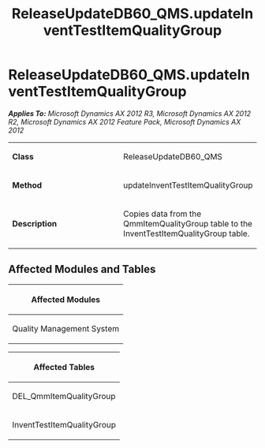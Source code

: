 ﻿---
title: ReleaseUpdateDB60_QMS.updateInventTestItemQualityGroup
TOCTitle: ReleaseUpdateDB60_QMS.updateInventTestItemQualityGroup
ms:assetid: 7da26eff-c140-1c41-fe2d-e3281ddc344d
ms:mtpsurl: https://msdn.microsoft.com/en-us/library/JJ719498(v=AX.60)
ms:contentKeyID: 49709288
ms.date: 05/18/2015
mtps_version: v=AX.60
---

# ReleaseUpdateDB60\_QMS.updateInventTestItemQualityGroup 


_**Applies To:** Microsoft Dynamics AX 2012 R3, Microsoft Dynamics AX 2012 R2, Microsoft Dynamics AX 2012 Feature Pack, Microsoft Dynamics AX 2012_

<table>
<colgroup>
<col style="width: 50%" />
<col style="width: 50%" />
</colgroup>
<tbody>
<tr class="odd">
<td><p><strong>Class</strong></p></td>
<td><p>ReleaseUpdateDB60_QMS</p></td>
</tr>
<tr class="even">
<td><p><strong>Method</strong></p></td>
<td><p>updateInventTestItemQualityGroup</p></td>
</tr>
<tr class="odd">
<td><p><strong>Description</strong></p></td>
<td><p>Copies data from the QmmItemQualityGroup table to the InventTestItemQualityGroup table.</p></td>
</tr>
</tbody>
</table>


## Affected Modules and Tables

<table>
<colgroup>
<col style="width: 100%" />
</colgroup>
<thead>
<tr class="header">
<th><p>Affected Modules</p></th>
</tr>
</thead>
<tbody>
<tr class="odd">
<td><p>Quality Management System</p></td>
</tr>
</tbody>
</table>


<table>
<colgroup>
<col style="width: 100%" />
</colgroup>
<thead>
<tr class="header">
<th><p>Affected Tables</p></th>
</tr>
</thead>
<tbody>
<tr class="odd">
<td><p>DEL_QmmItemQualityGroup</p></td>
</tr>
<tr class="even">
<td><p>InventTestItemQualityGroup</p></td>
</tr>
</tbody>
</table>

  


